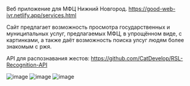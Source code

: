 Веб приложение для МФЦ Нижний Новгород.
https://good-web-ivr.netlify.app/services.html

Сайт предлагает возможность просмотра государственных и муниципальных услуг, предлагаемых МФЦ, в упрощённом виде, с картинками, а также даёт возможность поиска улсуг людям более знакомым с ржя.

API для распознавания жестов:
https://github.com/CatDevelop/RSL-Recognition-API


![image](https://github.com/Elheid/IVR_good_web/assets/115392171/4593e46b-97c3-465b-9a4a-ad14720e21a8)
![image](https://github.com/Elheid/IVR_good_web/assets/115392171/3e399f5b-ba79-45ba-ac01-2e7e2ed802ee)
![image](https://github.com/Elheid/IVR_good_web/assets/115392171/8923b2f1-8a9e-43a7-81a6-f1936a90202e)

